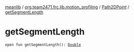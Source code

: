 [meanlib](../../index.md) / [org.team2471.frc.lib.motion_profiling](../index.md) / [Path2DPoint](index.md) / [getSegmentLength](./get-segment-length.md)

# getSegmentLength

`open fun getSegmentLength(): `[`Double`](https://kotlinlang.org/api/latest/jvm/stdlib/kotlin/-double/index.html)